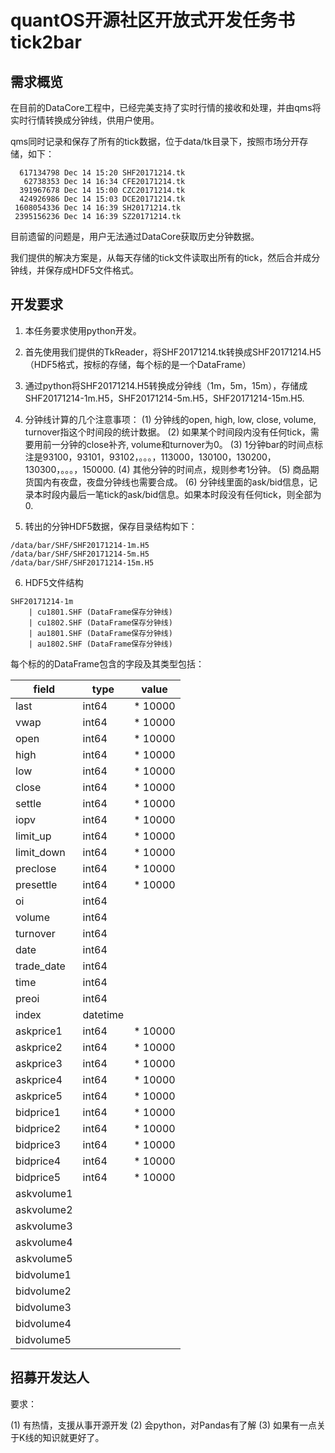 
# quantOS开源社区开放式开发任务书 tick2bar

## 需求概览

在目前的DataCore工程中，已经完美支持了实时行情的接收和处理，并由qms将实时行情转换成分钟线，供用户使用。

qms同时记录和保存了所有的tick数据，位于data/tk目录下，按照市场分开存储，如下：

```
  617134798 Dec 14 15:20 SHF20171214.tk
   62738353 Dec 14 16:34 CFE20171214.tk
  391967678 Dec 14 15:00 CZC20171214.tk
  424926986 Dec 14 15:03 DCE20171214.tk
 1608054336 Dec 14 16:39 SH20171214.tk
 2395156236 Dec 14 16:39 SZ20171214.tk
```

目前遗留的问题是，用户无法通过DataCore获取历史分钟数据。

我们提供的解决方案是，从每天存储的tick文件读取出所有的tick，然后合并成分钟线，并保存成HDF5文件格式。

## 开发要求

1. 本任务要求使用python开发。

2. 首先使用我们提供的TkReader，将SHF20171214.tk转换成SHF20171214.H5（HDF5格式，按标的存储，每个标的是一个DataFrame）

3. 通过python将SHF20171214.H5转换成分钟线（1m，5m，15m），存储成SHF20171214-1m.H5，SHF20171214-5m.H5，SHF20171214-15m.H5.

4. 分钟线计算的几个注意事项：
(1) 分钟线的open, high, low, close, volume, turnover指这个时间段的统计数据。
(2) 如果某个时间段内没有任何tick，需要用前一分钟的close补齐, volume和turnover为0。
(3) 1分钟bar的时间点标注是93100，93101，93102，。。。，113000，130100，130200，130300，。。。，150000.
(4) 其他分钟的时间点，规则参考1分钟。
(5) 商品期货国内有夜盘，夜盘分钟线也需要合成。
(6) 分钟线里面的ask/bid信息，记录本时段内最后一笔tick的ask/bid信息。如果本时段没有任何tick，则全部为0.

5. 转出的分钟HDF5数据，保存目录结构如下：
```
/data/bar/SHF/SHF20171214-1m.H5
/data/bar/SHF/SHF20171214-5m.H5
/data/bar/SHF/SHF20171214-15m.H5
```
6. HDF5文件结构
```
SHF20171214-1m
	| cu1801.SHF (DataFrame保存分钟线)
	| cu1802.SHF (DataFrame保存分钟线)
	| au1801.SHF (DataFrame保存分钟线)
	| au1802.SHF (DataFrame保存分钟线)
```

每个标的的DataFrame包含的字段及其类型包括：

|field        |type      |value   |   
|-------------|----------|--------|   
|last         |int64     |* 10000 |
|vwap         |int64     |* 10000 |
|open         |int64     |* 10000 |
|high         |int64     |* 10000 |
|low          |int64     |* 10000 |
|close        |int64     |* 10000 |
|settle       |int64     |* 10000 |
|iopv         |int64     |* 10000 |
|limit_up     |int64     |* 10000 |
|limit_down   |int64     |* 10000 |
|preclose     |int64     |* 10000 |
|presettle    |int64     |* 10000 |
|oi           |int64     |        |
|volume       |int64     |        |
|turnover     |int64     |        |
|date         |int64     |        |
|trade_date   |int64     |        |
|time         |int64     |        |
|preoi        |int64     |        |
|index     	  |datetime  |        |
|askprice1    |int64     |* 10000 |
|askprice2    |int64     |* 10000 |
|askprice3    |int64     |* 10000 |
|askprice4    |int64     |* 10000 |
|askprice5    |int64     |* 10000 |
|bidprice1    |int64     |* 10000 |
|bidprice2    |int64     |* 10000 |
|bidprice3    |int64     |* 10000 |
|bidprice4    |int64     |* 10000 |
|bidprice5    |int64     |* 10000 |
|askvolume1   |          |        |
|askvolume2   |          |        |
|askvolume3   |          |        |
|askvolume4   |          |        |
|askvolume5   |          |        |
|bidvolume1   |          |        |
|bidvolume2   |          |        |
|bidvolume3   |          |        |
|bidvolume4   |          |        |
|bidvolume5   |          |        |


## 招募开发达人

要求：

(1) 有热情，支援从事开源开发
(2) 会python，对Pandas有了解
(3) 如果有一点关于K线的知识就更好了。


